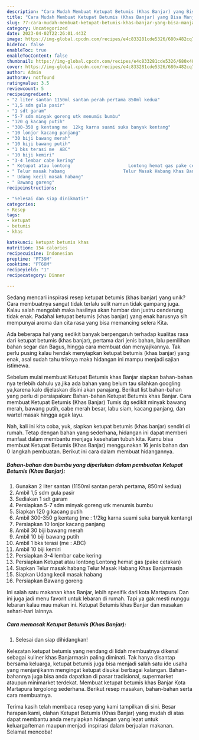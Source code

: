 ```yaml
---
description: "Cara Mudah Membuat Ketupat Betumis (Khas Banjar) yang Bisa Manjain Lidah"
title: "Cara Mudah Membuat Ketupat Betumis (Khas Banjar) yang Bisa Manjain Lidah"
slug: 77-cara-mudah-membuat-ketupat-betumis-khas-banjar-yang-bisa-manjain-lidah
category: Uncategorized
date: 2023-04-02T22:26:01.443Z
image: https://img-global.cpcdn.com/recipes/e4c833281cde5326/680x482cq70/ketupat-betumis-khas-banjar-foto-resep-utama.jpg
hideToc: false
enableToc: true
enableTocContent: false
thumbnail: https://img-global.cpcdn.com/recipes/e4c833281cde5326/680x482cq70/ketupat-betumis-khas-banjar-foto-resep-utama.jpg
cover: https://img-global.cpcdn.com/recipes/e4c833281cde5326/680x482cq70/ketupat-betumis-khas-banjar-foto-resep-utama.jpg
author: Admin
authorAv: notfound
ratingvalue: 3.5
reviewcount: 5
recipeingredient:
- "2 liter santan 1150ml santan perah pertama 850ml kedua"
- "1,5 sdm gula pasir"
- "1 sdt garam"
- "5-7 sdm minyak goreng utk menumis bumbu"
- "120 g kacang putih"
- "300-350 g kentang me  12kg karna suami suka banyak kentang"
- "10 lonjor kacang panjang"
- "30 biji bawang merah"
- "10 biji bawang putih"
- "1 bks terasi me  ABC"
- "10 biji kemiri"
- "3-4 lembar cabe kering"
- " Ketupat atau lontong                      Lontong hemat gas pake cetakan"
- " Telur masak habang                      Telur Masak Habang Khas Banjarmasin"
- " Udang kecil masak habang"
- " Bawang goreng"
recipeinstructions:

- "Selesai dan siap dinikmati!"
categories:
- Resep
tags:
- ketupat
- betumis
- khas

katakunci: ketupat betumis khas 
nutrition: 154 calories
recipecuisine: Indonesian
preptime: "PT39M"
cooktime: "PT60M"
recipeyield: "1"
recipecategory: Dinner

---
```





Sedang mencari inspirasi resep ketupat betumis (khas banjar) yang unik? Cara membuatnya sangat tidak terlalu sulit namun tidak gampang juga. Kalau salah mengolah maka hasilnya akan hambar dan justru cenderung tidak enak. Padahal ketupat betumis (khas banjar) yang enak harusnya sih mempunyai aroma dan cita rasa yang bisa memancing selera Kita.





Ada beberapa hal yang sedikit banyak berpengaruh terhadap kualitas rasa dari ketupat betumis (khas banjar), pertama dari jenis bahan, lalu pemilihan bahan segar dan Bagus, hingga cara membuat dan menyajikannya. Tak perlu pusing kalau hendak menyiapkan ketupat betumis (khas banjar) yang enak,      asal sudah tahu triknya maka hidangan ini mampu menjadi sajian istimewa.














Sebelum mulai membuat Ketupat Betumis khas Banjar siapkan bahan-bahan nya terlebih dahulu ya,jika ada bahan yang belum tau silahkan googling ya,karena kalo dijelaskan disini akan panajang. Berikut list bahan-bahan yang perlu di persiapakan: Bahan-bahan Ketupat Betumis khas Banjar. Cara membuat Ketupat Betumis (Khas Banjar) Tumis dg sedikit minyak bawang merah, bawang putih, cabe merah besar, labu siam, kacang panjang, dan wartel masak hingga agak layu.






Nah, kali ini kita coba, yuk, siapkan ketupat betumis (khas banjar) sendiri di rumah. Tetap dengan bahan yang sederhana, hidangan ini dapat memberi manfaat dalam membantu menjaga kesehatan tubuh kita. Kamu bisa membuat Ketupat Betumis (Khas Banjar) menggunakan 16 jenis bahan dan 0 langkah pembuatan. Berikut ini cara dalam membuat hidangannya.

<!--inarticleads1-->

##### Bahan-bahan dan bumbu yang diperlukan dalam pembuatan Ketupat Betumis (Khas Banjar):

1. Gunakan 2 liter santan (1150ml santan perah pertama, 850ml kedua)
1. Ambil 1,5 sdm gula pasir
1. Sediakan 1 sdt garam
1. Persiapkan 5-7 sdm minyak goreng utk menumis bumbu
1. Siapkan 120 g kacang putih
1. Ambil 300-350 g kentang (me : 1/2kg karna suami suka banyak kentang)
1. Persiapkan 10 lonjor kacang panjang
1. Ambil 30 biji bawang merah
1. Ambil 10 biji bawang putih
1. Ambil 1 bks terasi (me : ABC)
1. Ambil 10 biji kemiri
1. Persiapkan 3-4 lembar cabe kering
1. Persiapkan  Ketupat atau lontong                      Lontong hemat gas (pake cetakan)
1. Siapkan  Telur masak habang                      Telur Masak Habang Khas Banjarmasin
1. Siapkan  Udang kecil masak habang
1. Persiapkan  Bawang goreng


Ini salah satu makanan khas Banjar, lebih spesifik dari kota Martapura. Dan ini juga jadi menu favorit untuk lebaran di rumah. Tapi ya gak mesti nunggu lebaran kalau mau makan ini. Ketupat Betumis khas Banjar dan masakan sehari-hari lainnya. 

<!--inarticleads2-->

##### Cara memasak Ketupat Betumis (Khas Banjar):


1. Selesai dan siap dihidangkan!

Kelezatan ketupat betumis yang nendang di lidah membuatnya dikenal sebagai kuliner khas Banjarmasin paling diminati. Tak hanya disantap bersama keluarga, ketupat betumis juga bisa menjadi salah satu ide usaha yang menjanjikanm mengingat ketupat disukai berbagai kalangan. Bahan-bahannya juga bisa anda dapatkan di pasar tradisional, supermarket ataupun minimarket terdekat. Membuat ketupat betumis khas Banjar Kota Martapura tergolong sederhana. Berikut resep masakan, bahan-bahan serta cara membuatnya. 

Terima kasih telah membaca resep yang kami tampilkan di sini. Besar harapan kami, olahan Ketupat Betumis (Khas Banjar) yang mudah di atas dapat membantu anda menyiapkan hidangan yang lezat untuk keluarga/teman maupun menjadi inspirasi dalam berjualan makanan. Selamat mencoba!
